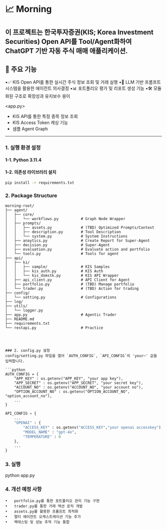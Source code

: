 # 📈 Morning

이 프로젝트는 한국투자증권(KIS; Korea Investment Securities) Open API를 Tool/Agent화하여 ChatGPT 기반 자동 주식 매매 애플리케이션.
---

## 📌 주요 기능
•✅ KIS Open API를 통한 실시간 주식 정보 조회 및 거래 실행
•🧠 LLM 기반 프롬프트 시스템을 활용한 에이전트 의사결정
•📊 포트폴리오 평가 및 리포트 생성 기능
•🛠️ 모듈화된 구조로 확장성과 유지보수 용이

<app.py>
- KIS API를 통한 특정 종목 정보 조회
- KIS Access Token 캐싱 기능
- 샘플 Agent Graph 

---


### 1. 실행 환경 설정

#### 1-1. Python 3.11.4

#### 1-2. 의존성 라이브러리 설치

```bash
pip install -r requirements.txt
```

### 2. Package Structure

```plaintext
morning-root/
├── agent/
│   ├── core/
│   │   └── workflows.py          # Graph Node Wrapper
│   ├── prompts/
│   │   ├── assets.py             # (TBD) Optimized Prompts/Context
│   │   ├── description.py        # Tool Description
│   │   └── system.py             # System Instructions
│   ├── anaytics.py               # Create Report for Super-Agent
│   ├── decision.py               # Super-Agent
│   ├── evaluation.py             # Evaluate action and portfolio
│   └── tools.py                  # Tools for agent
├── api/
│   ├── ki/
│   │   ├── sample/               # KIS Samples 
│   │   ├── kis_auth.py           # KIS Auth
│   │   └── kis_domstk.py         # KIS API Wrapper
│   ├── api_client.py             # API Client for Agent
│   ├── portfolio.py              # (TBD) Manage portfolio
│   └── trader.py                 # (TBD) Action for trading
├── config/
│   └── setting.py                # Configurations
├── log/
├── utils/
│   └── logger.py
├── app.py                        # Agentic Trader
├── README.md
├── requirements.txt 
└── restapi.py                    # Practice




### 2. config.py 설정
config/setting.py 파일을 열어 `AUTH_CONFIG`, `API_CONFIG`의 'your~' 값을 입력합니다.

```python
AUTH_CONFIG = {
    "APP_KEY" : os.getenv("APP_KEY", "your app key"),
    "APP_SECRET" : os.getenv("APP_SECRET", "your secret key"),
    "ACCOUNT_NO" : os.getenv("ACCOUNT_NO", "your account no"),
    "OPTION_ACCOUNT_NO" : os.getenv("OPTION_ACCOUNT_NO", "option_account_no"),
    ...
}
```

```python
API_CONFIG = {
    ...
    "OPENAI" : {
        "ACCESS_KEY" : os.getenv("ACCESS_KEY","your openai accesskey"),
        "MODEL_NAME" : "gpt-4o",
        "TEMPERATURE" : 0
    },
    ...
}
```

### 3. 실행
python app.py

### 4. 개선 예정 사항
	•	portfolio.py를 통한 포트폴리오 관리 기능 구현
	•	trader.py를 통한 거래 액션 로직 개발
	•	assets.py를 활용한 프롬프트 최적화
	•	멀티 에이전트 오케스트레이션 기능 추가
	•	백테스팅 및 성능 추적 기능 통합
